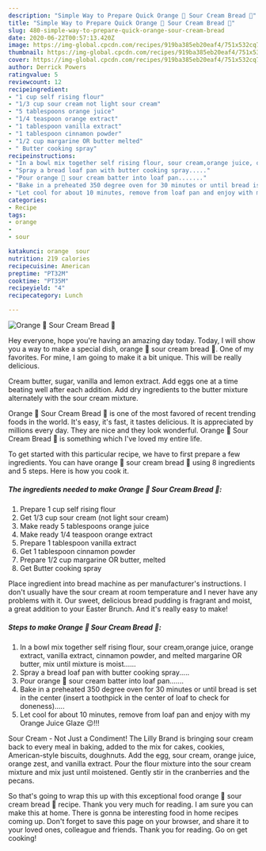 ```yaml
---
description: "Simple Way to Prepare Quick Orange 🍊 Sour Cream Bread 🍞"
title: "Simple Way to Prepare Quick Orange 🍊 Sour Cream Bread 🍞"
slug: 480-simple-way-to-prepare-quick-orange-sour-cream-bread
date: 2020-06-22T00:57:13.420Z
image: https://img-global.cpcdn.com/recipes/919ba385eb20eaf4/751x532cq70/orange-🍊-sour-cream-bread-🍞-recipe-main-photo.jpg
thumbnail: https://img-global.cpcdn.com/recipes/919ba385eb20eaf4/751x532cq70/orange-🍊-sour-cream-bread-🍞-recipe-main-photo.jpg
cover: https://img-global.cpcdn.com/recipes/919ba385eb20eaf4/751x532cq70/orange-🍊-sour-cream-bread-🍞-recipe-main-photo.jpg
author: Derrick Powers
ratingvalue: 5
reviewcount: 12
recipeingredient:
- "1 cup self rising flour"
- "1/3 cup sour cream not light sour cream"
- "5 tablespoons orange juice"
- "1/4 teaspoon orange extract"
- "1 tablespoon vanilla extract"
- "1 tablespoon cinnamon powder"
- "1/2 cup margarine OR butter melted"
- " Butter cooking spray"
recipeinstructions:
- "In a bowl mix together self rising flour, sour cream,orange juice, orange extract, vanilla extract, cinnamon powder, and melted margarine OR butter, mix until mixture is moist......"
- "Spray a bread loaf pan with butter cooking spray....."
- "Pour orange 🍊 sour cream batter into loaf pan......."
- "Bake in a preheated 350 degree oven for 30 minutes or until bread is set in the center (insert a toothpick in the center of loaf to check for doneness)....."
- "Let cool for about 10 minutes, remove from loaf pan and enjoy with my Orange Juice Glaze 😉!!!"
categories:
- Recipe
tags:
- orange
- 
- sour

katakunci: orange  sour 
nutrition: 219 calories
recipecuisine: American
preptime: "PT32M"
cooktime: "PT35M"
recipeyield: "4"
recipecategory: Lunch

---
```



![Orange 🍊 Sour Cream Bread 🍞](https://img-global.cpcdn.com/recipes/919ba385eb20eaf4/751x532cq70/orange-🍊-sour-cream-bread-🍞-recipe-main-photo.jpg)

Hey everyone, hope you're having an amazing day today. Today, I will show you a way to make a special dish, orange 🍊 sour cream bread 🍞. One of my favorites. For mine, I am going to make it a bit unique. This will be really delicious.

Cream butter, sugar, vanilla and lemon extract. Add eggs one at a time beating well after each addition. Add dry ingredients to the butter mixture alternately with the sour cream mixture.

Orange 🍊 Sour Cream Bread 🍞 is one of the most favored of recent trending foods in the world. It's easy, it's fast, it tastes delicious. It is appreciated by millions every day. They are nice and they look wonderful. Orange 🍊 Sour Cream Bread 🍞 is something which I've loved my entire life.


To get started with this particular recipe, we have to first prepare a few ingredients. You can have orange 🍊 sour cream bread 🍞 using 8 ingredients and 5 steps. Here is how you cook it.

<!--inarticleads1-->

##### The ingredients needed to make Orange 🍊 Sour Cream Bread 🍞:

1. Prepare 1 cup self rising flour
1. Get 1/3 cup sour cream (not light sour cream)
1. Make ready 5 tablespoons orange juice
1. Make ready 1/4 teaspoon orange extract
1. Prepare 1 tablespoon vanilla extract
1. Get 1 tablespoon cinnamon powder
1. Prepare 1/2 cup margarine OR butter, melted
1. Get  Butter cooking spray


Place ingredient into bread machine as per manufacturer&#39;s instructions. I don&#39;t usually have the sour cream at room temperature and I never have any problems with it. Our sweet, delicious bread pudding is fragrant and moist, a great addition to your Easter Brunch. And it&#39;s really easy to make! 

<!--inarticleads2-->

##### Steps to make Orange 🍊 Sour Cream Bread 🍞:

1. In a bowl mix together self rising flour, sour cream,orange juice, orange extract, vanilla extract, cinnamon powder, and melted margarine OR butter, mix until mixture is moist......
1. Spray a bread loaf pan with butter cooking spray.....
1. Pour orange 🍊 sour cream batter into loaf pan.......
1. Bake in a preheated 350 degree oven for 30 minutes or until bread is set in the center (insert a toothpick in the center of loaf to check for doneness).....
1. Let cool for about 10 minutes, remove from loaf pan and enjoy with my Orange Juice Glaze 😉!!!


Sour Cream - Not Just a Condiment! The Lilly Brand is bringing sour cream back to every meal in baking, added to the mix for cakes, cookies, American-style biscuits, doughnuts. Add the egg, sour cream, orange juice, orange zest, and vanilla extract. Pour the flour mixture into the sour cream mixture and mix just until moistened. Gently stir in the cranberries and the pecans. 

So that's going to wrap this up with this exceptional food orange 🍊 sour cream bread 🍞 recipe. Thank you very much for reading. I am sure you can make this at home. There is gonna be interesting food in home recipes coming up. Don't forget to save this page on your browser, and share it to your loved ones, colleague and friends. Thank you for reading. Go on get cooking!
